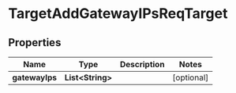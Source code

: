 # TargetAddGatewayIPsReqTarget

## Properties
Name | Type | Description | Notes
------------ | ------------- | ------------- | -------------
**gatewayIps** | **List&lt;String&gt;** |  |  [optional]
